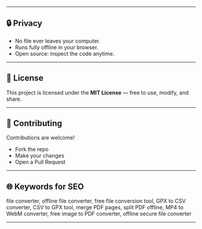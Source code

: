 
---

## 🔒 Privacy  

- No file ever leaves your computer.  
- Runs fully offline in your browser.  
- Open source: inspect the code anytime.  

---

## 📜 License  

This project is licensed under the **MIT License** — free to use, modify, and share.  

---

## 🤝 Contributing  

Contributions are welcome!  
- Fork the repo  
- Make your changes  
- Open a Pull Request  

---

## 🌐 Keywords for SEO  

file converter, offline file converter, free file conversion tool, GPX to CSV converter, CSV to GPX tool, merge PDF pages, split PDF offline, MP4 to WebM converter, free image to PDF converter, offline secure file converter  

---
